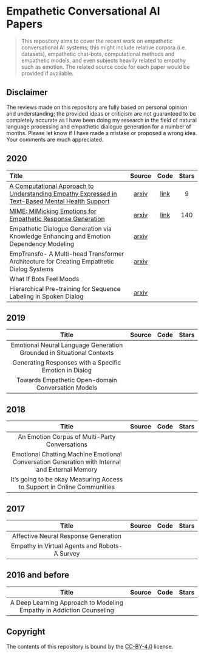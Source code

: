# Empathetic Conversational AI Papers

> This repository aims to cover the recent work on empathetic conversational AI systems; this might include relative corpora (i.e. datasets), empathetic chat-bots, computational methods and empathetic models, and even subjects heavily related to empathy such as emotion. The related source code for each paper would be provided if available.

## Disclaimer

The reviews made on this repository are fully based on personal opinion and understanding; the provided ideas or criticism are not guaranteed to  be completely accurate as I have been doing my research in the field of natural language processing and empathetic dialogue generation for a number of months. Please let know if I have made a mistake or proposed a wrong idea. Your comments are much appreciated.

## 2020

| Title                                                        |                    Source                     |                             Code                             | Stars |
| :----------------------------------------------------------- | :-------------------------------------------: | :----------------------------------------------------------: | :---: |
| [A Computational Approach to Understanding Empathy Expressed in Text-Based Mental Health Support](https://github.com/Sahandfer/Empathetic-COAI-Papers/blob/master/A%20Computational%20Approach%20to%20Understanding%20Empathy%20Expressed%20in%20Text-Based%20Mental%20Health%20Support.md) |   [arxiv](https://arxiv.org/abs/2009.08441)   | [link](https://github.com/behavioral-data/Empathy-Mental-Health) |   9   |
| [MIME: MIMicking Emotions for Empathetic Response Generation](https://github.com/Sahandfer/Empathetic-COAI-Papers/blob/master/MIME%20-%20MIMicking%20Emotions%20for%20Empathetic%20Response%20Generation.md) | [arxiv](https://arxiv.org/pdf/2010.01454.pdf) | [link](https://github.com/facebookresearch/EmpatheticDialogues) |  140  |
| Empathetic Dialogue Generation via Knowledge Enhancing and Emotion Dependency Modeling | [arxiv](https://arxiv.org/pdf/2009.09708.pdf) |                                                              |       |
| EmpTransfo- A Multi-head Transformer Architecture for Creating Empathetic Dialog Systems | [arxiv](https://arxiv.org/pdf/2003.02958.pdf) |                                                              |       |
| What If Bots Feel Moods                                      |                                               |                                                              |       |
| Hierarchical Pre-training for Sequence Labeling in Spoken Dialog | [arxiv](https://arxiv.org/pdf/2009.11152.pdf) |                                                              |       |

## 2019

|                            Title                             | Source | Code | Stars |
| :----------------------------------------------------------: | :----: | :--: | :---: |
| Emotional Neural Language Generation Grounded in Situational Contexts |        |      |       |
|    Generating Responses with a Specific Emotion in Dialog    |        |      |       |
|      Towards Empathetic Open-domain Conversation Models      |        |      |       |

## 2018

|                            Title                             | Source | Code | Stars |
| :----------------------------------------------------------: | :----: | :--: | :---: |
|        An Emotion Corpus of Multi-Party Conversations        |        |      |       |
| Emotional Chatting Machine Emotional Conversation Generation with Internal and External Memory |        |      |       |
| It’s going to be okay Measuring Access to Support in Online Communities |        |      |       |

## 2017

|                     Title                      | Source | Code | Stars |
| :--------------------------------------------: | :----: | :--: | :---: |
|      Affective Neural Response Generation      |        |      |       |
| Empathy in Virtual Agents and Robots- A Survey |        |      |       |

## 2016 and before

|                            Title                             | Source | Code | Stars |
| :----------------------------------------------------------: | :----: | :--: | :---: |
| A Deep Learning Approach to Modeling Empathy in Addiction Counseling |        |      |       |

## Copyright

The contents of this repository is bound by the [CC-BY-4.0](https://creativecommons.org/licenses/by/4.0/) license.
